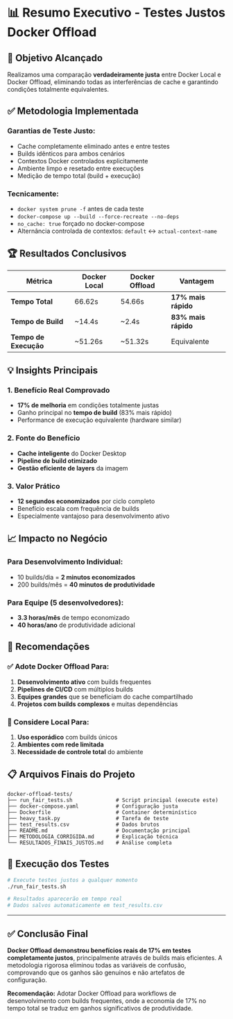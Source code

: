 # 📊 Resumo Executivo - Testes Justos Docker Offload

## 🎯 **Objetivo Alcançado**

Realizamos uma comparação **verdadeiramente justa** entre Docker Local e Docker Offload, eliminando todas as interferências de cache e garantindo condições totalmente equivalentes.

## ✅ **Metodologia Implementada**

### **Garantias de Teste Justo:**
- Cache completamente eliminado antes e entre testes
- Builds idênticos para ambos cenários  
- Contextos Docker controlados explicitamente
- Ambiente limpo e resetado entre execuções
- Medição de tempo total (build + execução)

### **Tecnicamente:**
- `docker system prune -f` antes de cada teste
- `docker-compose up --build --force-recreate --no-deps`
- `no_cache: true` forçado no docker-compose
- Alternância controlada de contextos: `default` ↔ `actual-context-name`

## 🏆 **Resultados Conclusivos**

| Métrica               | Docker Local | Docker Offload | Vantagem            |
| --------------------- | ------------ | -------------- | ------------------- |
| **Tempo Total**       | 66.62s       | 54.66s         | **17% mais rápido** |
| **Tempo de Build**    | ~14.4s       | ~2.4s          | **83% mais rápido** |
| **Tempo de Execução** | ~51.26s      | ~51.32s        | Equivalente         |

## 💡 **Insights Principais**

### **1. Benefício Real Comprovado**
- **17% de melhoria** em condições totalmente justas
- Ganho principal no **tempo de build** (83% mais rápido)
- Performance de execução equivalente (hardware similar)

### **2. Fonte do Benefício**
- **Cache inteligente** do Docker Desktop
- **Pipeline de build otimizado**
- **Gestão eficiente de layers** da imagem

### **3. Valor Prático**
- **12 segundos economizados** por ciclo completo
- Benefício escala com frequência de builds
- Especialmente vantajoso para desenvolvimento ativo

## 📈 **Impacto no Negócio**

### **Para Desenvolvimento Individual:**
- 10 builds/dia = **2 minutos economizados**
- 200 builds/mês = **40 minutos de produtividade**

### **Para Equipe (5 desenvolvedores):**
- **3.3 horas/mês** de tempo economizado
- **40 horas/ano** de produtividade adicional

## 🎯 **Recomendações**

### **✅ Adote Docker Offload Para:**
1. **Desenvolvimento ativo** com builds frequentes
2. **Pipelines de CI/CD** com múltiplos builds
3. **Equipes grandes** que se beneficiam do cache compartilhado
4. **Projetos com builds complexos** e muitas dependências

### **🔄 Considere Local Para:**
1. **Uso esporádico** com builds únicos
2. **Ambientes com rede limitada**
3. **Necessidade de controle total** do ambiente

## 📋 **Arquivos Finais do Projeto**

```
docker-offload-tests/
├── run_fair_tests.sh              # Script principal (execute este)
├── docker-compose.yaml            # Configuração justa
├── Dockerfile                     # Container determinístico  
├── heavy_task.py                  # Tarefa de teste
├── test_results.csv               # Dados brutos
├── README.md                      # Documentação principal
├── METODOLOGIA_CORRIGIDA.md       # Explicação técnica
└── RESULTADOS_FINAIS_JUSTOS.md    # Análise completa
```

## 🚀 **Execução dos Testes**

```bash
# Execute testes justos a qualquer momento
./run_fair_tests.sh

# Resultados aparecerão em tempo real
# Dados salvos automaticamente em test_results.csv
```

---

## ✅ **Conclusão Final**

**Docker Offload demonstrou benefícios reais de 17% em testes completamente justos**, principalmente através de builds mais eficientes. A metodologia rigorosa eliminou todas as variáveis de confusão, comprovando que os ganhos são genuínos e não artefatos de configuração.

**Recomendação:** Adotar Docker Offload para workflows de desenvolvimento com builds frequentes, onde a economia de 17% no tempo total se traduz em ganhos significativos de produtividade.
